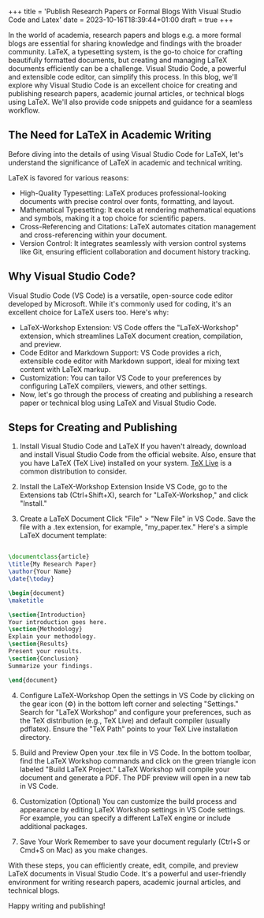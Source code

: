 +++
title = 'Publish Research Papers or Formal Blogs With Visual Studio Code and Latex'
date = 2023-10-16T18:39:44+01:00
draft = true
+++

In the world of academia, research papers and blogs e.g. a more formal blogs are essential for sharing knowledge and findings with the broader community. LaTeX, a typesetting system, is the go-to choice for crafting beautifully formatted documents, but creating and managing LaTeX documents efficiently can be a challenge. Visual Studio Code, a powerful and extensible code editor, can simplify this process. In this blog, we'll explore why Visual Studio Code is an excellent choice for creating and publishing research papers, academic journal articles, or technical blogs using LaTeX. We'll also provide code snippets and guidance for a seamless workflow.

## The Need for LaTeX in Academic Writing

Before diving into the details of using Visual Studio Code for LaTeX, let's understand the significance of LaTeX in academic and technical writing.

LaTeX is favored for various reasons:

- High-Quality Typesetting: LaTeX produces professional-looking documents with precise control over fonts, formatting, and layout.
- Mathematical Typesetting: It excels at rendering mathematical equations and symbols, making it a top choice for scientific papers.
- Cross-Referencing and Citations: LaTeX automates citation management and cross-referencing within your document.
- Version Control: It integrates seamlessly with version control systems like Git, ensuring efficient collaboration and document history tracking.

## Why Visual Studio Code?

Visual Studio Code (VS Code) is a versatile, open-source code editor developed by Microsoft. While it's commonly used for coding, it's an excellent choice for LaTeX users too. Here's why:

- LaTeX-Workshop Extension: VS Code offers the "LaTeX-Workshop" extension, which streamlines LaTeX document creation, compilation, and preview.
- Code Editor and Markdown Support: VS Code provides a rich, extensible code editor with Markdown support, ideal for mixing text content with LaTeX markup.
- Customization: You can tailor VS Code to your preferences by configuring LaTeX compilers, viewers, and other settings.
- Now, let's go through the process of creating and publishing a research paper or technical blog using LaTeX and Visual Studio Code.

## Steps for Creating and Publishing

1. Install Visual Studio Code and LaTeX
   If you haven't already, download and install Visual Studio Code from the official website. Also, ensure that you have LaTeX (TeX Live) installed on your system. [TeX Live](https://tug.org/texlive/) is a common distribution to consider.

2. Install the LaTeX-Workshop Extension
   Inside VS Code, go to the Extensions tab (Ctrl+Shift+X), search for "LaTeX-Workshop," and click "Install."

3. Create a LaTeX Document
   Click "File" > "New File" in VS Code.
   Save the file with a .tex extension, for example, "my_paper.tex."
   Here's a simple LaTeX document template:

```latex

\documentclass{article}
\title{My Research Paper}
\author{Your Name}
\date{\today}

\begin{document}
\maketitle

\section{Introduction}
Your introduction goes here.
\section{Methodology}
Explain your methodology.
\section{Results}
Present your results.
\section{Conclusion}
Summarize your findings.

\end{document}

```

4. Configure LaTeX-Workshop
   Open the settings in VS Code by clicking on the gear icon (⚙) in the bottom left corner and selecting "Settings."
   Search for "LaTeX Workshop" and configure your preferences, such as the TeX distribution (e.g., TeX Live) and default compiler (usually pdflatex).
   Ensure the "TeX Path" points to your TeX Live installation directory.

5. Build and Preview
   Open your .tex file in VS Code.
   In the bottom toolbar, find the LaTeX Workshop commands and click on the green triangle icon labeled "Build LaTeX Project."
   LaTeX Workshop will compile your document and generate a PDF. The PDF preview will open in a new tab in VS Code.

6. Customization (Optional)
   You can customize the build process and appearance by editing LaTeX Workshop settings in VS Code settings. For example, you can specify a different LaTeX engine or include additional packages.

7. Save Your Work
   Remember to save your document regularly (Ctrl+S or Cmd+S on Mac) as you make changes.

With these steps, you can efficiently create, edit, compile, and preview LaTeX documents in Visual Studio Code. It's a powerful and user-friendly environment for writing research papers, academic journal articles, and technical blogs.

Happy writing and publishing!
